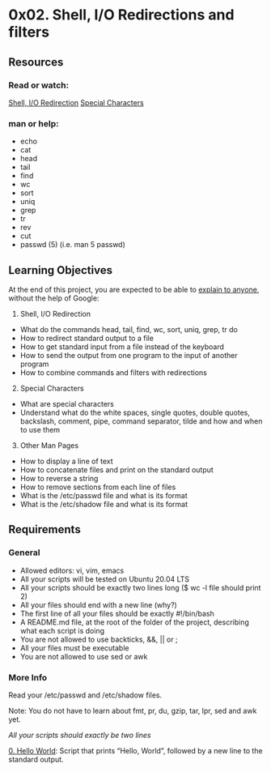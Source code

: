 # 0x02. Shell, I/O Redirections and filters

## Resources
### Read or watch:

[Shell, I/O Redirection](http://linuxcommand.org/lc3_lts0070.php "Shell, I/O Redirection")
[Special Characters](http://mywiki.wooledge.org/BashGuide/SpecialCharacters "Special Characters")
### man or help:

* echo
* cat
* head
* tail
* find
* wc
* sort
* uniq
* grep
* tr
* rev
* cut
* passwd (5) (i.e. man 5 passwd)

## Learning Objectives
At the end of this project, you are expected to be able to [explain to anyone](https://fs.blog/feynman-learning-technique/?fbclid=IwAR2K5_BGPVo0QjJXkOIIqNsqcXK4lTskPWJvA0asKQIGtCPWaQBdKmj1Ztg "explain to anyone"), without the help of Google:

1. Shell, I/O Redirection

* What do the commands head, tail, find, wc, sort, uniq, grep, tr do
* How to redirect standard output to a file
* How to get standard input from a file instead of the keyboard
* How to send the output from one program to the input of another program
* How to combine commands and filters with redirections

2. Special Characters

* What are special characters
* Understand what do the white spaces, single quotes, double quotes, backslash, comment, pipe, command separator, tilde and how and when to use them

3. Other Man Pages

* How to display a line of text
* How to concatenate files and print on the standard output
* How to reverse a string
* How to remove sections from each line of files
* What is the /etc/passwd file and what is its format
* What is the /etc/shadow file and what is its format

## Requirements
### General
* Allowed editors: vi, vim, emacs
* All your scripts will be tested on Ubuntu 20.04 LTS
* All your scripts should be exactly two lines long ($ wc -l file should print 2)
* All your files should end with a new line (why?)
* The first line of all your files should be exactly #!/bin/bash
* A README.md file, at the root of the folder of the project, describing what each script is doing
* You are not allowed to use backticks, &&, || or ;
* All your files must be executable
* You are not allowed to use sed or awk
### More Info
Read your /etc/passwd and /etc/shadow files.

Note: You do not have to learn about fmt, pr, du, gzip, tar, lpr, sed and awk yet.

*All your scripts should exactly be two lines* 

[0. Hello World](https://github.com/vessoutraore/alx-system_engineering-devops/blob/master/0x00-shell_basics/0-hello_world "0-hello_world"): Script that prints “Hello, World”, followed by a new line to the standard output.
